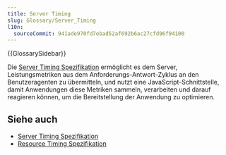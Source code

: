 ```yaml
---
title: Server Timing
slug: Glossary/Server_Timing
l10n:
  sourceCommit: 941ade970fd7ebad52af692b6ac27cfd96f94100
---
```


{{GlossarySidebar}}

Die [Server Timing Spezifikation](https://www.w3.org/TR/server-timing/) ermöglicht es dem Server, Leistungsmetriken aus dem Anforderungs-Antwort-Zyklus an den Benutzeragenten zu übermitteln, und nutzt eine JavaScript-Schnittstelle, damit Anwendungen diese Metriken sammeln, verarbeiten und darauf reagieren können, um die Bereitstellung der Anwendung zu optimieren.

## Siehe auch

- [Server Timing Spezifikation](https://w3c.github.io/server-timing/)
- [Resource Timing Spezifikation](https://w3c.github.io/resource-timing/)
